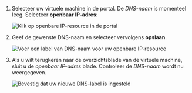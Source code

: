 
1. Selecteer uw virtuele machine in de portal. De *DNS-naam* is momenteel leeg. Selecteer **openbaar IP-adres**:
   
   ![Klik op openbare IP-resource in de portal](./media/virtual-machines-common-portal-create-fqdn/locatePublicIP.PNG)

2. Geef de gewenste DNS-naam en selecteer vervolgens **opslaan**.
   
   ![Voer een label van DNS-naam voor uw openbare IP-resource](./media/virtual-machines-common-portal-create-fqdn/dnsNameLabel.PNG)
 

3. Als u wilt terugkeren naar de overzichtsblade van de virtuele machine, sluit u de *openbaar IP-adres* blade. Controleer de *DNS-naam* wordt nu weergegeven.
   
   ![Bevestig dat uw nieuwe DNS-label is ingesteld](./media/virtual-machines-common-portal-create-fqdn/fqdnCreated.PNG)

